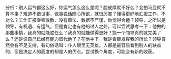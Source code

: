 分析：别人运气都这么好，你运气怎么这么差呢？脸皮厚就不好么？会拍马屁就不算本事？难道不谙世事，做事说话随心所欲，就很厉害？懂得更好地汇报工作，不对么？工作汇报零零散散、没有章法、数据不严谨，你觉得合适？领导，之所以是领导，有机遇、有运气，但是肯定也有他的过人之处，可以尝试思考一下：他做的那些事情，我真的就能胜任么？我真的就能做得更好？换一个领导真的就完美了么？还是说自己已经有能力取代他了？在他手下，我是否能发挥我的所长？领导自然会有不足支持，有句俗话叫：仆人眼里无英雄。人都是最容易看到别人的缺点的，但是决定人的高度的却是人的优点。尝试换个角度，可能会有新的收获。

